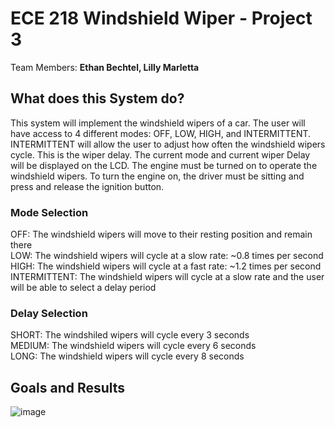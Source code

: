 # ECE 218 Windshield Wiper - Project 3
Team Members: **Ethan Bechtel, Lilly Marletta**

## What does this System do? 
This system will implement the windshield wipers of a car. The user will have access to 4 different modes: OFF, LOW, HIGH, and INTERMITTENT. INTERMITTENT will allow the user to adjust how often the windshield wipers cycle. This is the wiper delay. The current mode and current wiper Delay will be displayed on the LCD. The engine must be turned on to operate the windshield wipers. To turn the engine on, the driver must be sitting and press and release the ignition button. 
### Mode Selection
OFF: The windshield wipers will move to their resting position and remain there <br>
LOW: The windshield wipers will cycle at a slow rate: ~0.8 times per second <br>
HIGH: The windshield wipers will cycle at a fast rate: ~1.2 times per second <br>
INTERMITTENT: The windshield wipers will cycle at a slow rate and the user will be able to select a delay period
### Delay Selection
SHORT: The windshiled wipers will cycle every 3 seconds <br>
MEDIUM: The windshield wipers will cycle every 6 seconds <br>
LONG: The windshield wipers will cycle every 8 seconds <br>
## Goals and Results
![image](https://github.com/bechtele/ece218_windshield_wiper_system_proj/assets/155581077/4929066c-7c92-4fc7-83dd-8ad181b4aa38)






